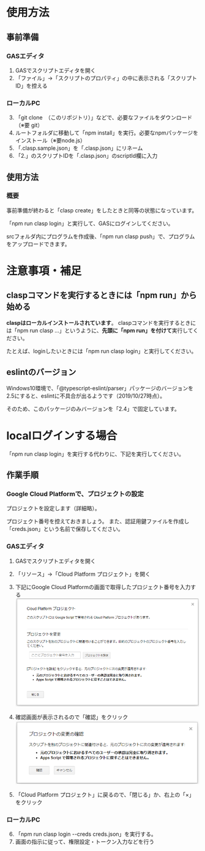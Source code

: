 
# 使用方法

## 事前準備
### GASエディタ
1. GASでスクリプトエディタを開く
2. 「ファイル」→「スクリプトのプロパティ」の中に表示される「スクリプトID」を控える

### ローカルPC
3. 「git clone　（このリポジトリ）」などで、必要なファイルをダウンロード（※要 git）
4. ルートフォルダに移動して「npm install」を実行。必要なnpmパッケージをインストール（※要node.js）
5. 「.clasp.sample.json」を「.clasp.json」にリネーム
6. 「2.」のスクリプトIDを「.clasp.json」のscriptId欄に入力

## 使用方法
### 概要
事前準備が終わると「clasp create」をしたときと同等の状態になっています。

「npm run clasp login」と実行して、GASにログインしてください。

srcフォルダ内にプログラムを作成後、「npm run clasp push」で、プログラムをアップロードできます。

# 注意事項・補足
## claspコマンドを実行するときには「npm run」から始める

**claspはローカルインストールされています**。
claspコマンドを実行するときには「npm run clasp ...」というように、**先頭に「npm run」を付けて**実行してください。

たとえば、loginしたいときには「npm run clasp login」と実行してください。

## eslintのバージョン

Windows10環境で、「@typescript-eslint/parser」パッケージのバージョンを2.5にすると、eslintに不具合が出るようです（2019/10/27時点）。

そのため、このパッケージのみバージョンを「2.4」で固定しています。

# localログインする場合

「npm run clasp login」を実行する代わりに、下記を実行してください。

## 作業手順
### Google Cloud Platformで、プロジェクトの設定

プロジェクトを設定します（詳細略）。

プロジェクト番号を控えておきましょう。
また、認証用鍵ファイルを作成し「creds.json」という名前で保存してください。

### GASエディタ

1. GASでスクリプトエディタを開く
2. 「リソース」→「Cloud Platform プロジェクト」を開く
3. 下記にGoogle Cloud Platformの画面で取得したプロジェクト番号を入力する
![](img/2019-10-27-08-45-05.png)

4. 確認画面が表示されるので「確認」をクリック
![](img/2019-10-27-15-51-12.png)

5. 「Cloud Platform プロジェクト」に戻るので、「閉じる」か、右上の「×」をクリック

### ローカルPC

6. 「npm run clasp login --creds creds.json」を実行する。
7. 画面の指示に従って、権限設定・トークン入力などを行う

